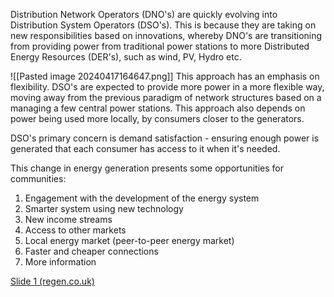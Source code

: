 Distribution Network Operators (DNO's) are quickly evolving into Distribution System Operators (DSO's). This is because they are taking on new responsibilities based on innovations, whereby DNO's are transitioning from providing power from traditional power stations to more Distributed Energy Resources (DER's), such as wind, PV, Hydro etc.   

![[Pasted image 20240417164647.png]]
This approach has an emphasis on flexibility. DSO's are expected to provide more power in a more flexible way, moving away from the previous paradigm of network structures based on a managing a few central power stations. This approach also depends on power being used more locally, by consumers closer to the generators. 

DSO's primary concern is demand satisfaction - ensuring enough power is generated that each consumer has access to it when it's needed. 

This change in energy generation presents some opportunities for communities:
1. Engagement with the development of the energy system
2. Smarter system using new technology
3. New income streams
4. Access to other markets
5. Local energy market (peer-to-peer energy market)
6. Faster and cheaper connections
7. More information


[Slide 1 (regen.co.uk)](https://www.regen.co.uk/wp-content/uploads/Jodie-Giles-Regen-Plain-English-guide-to-DSO.pdf)